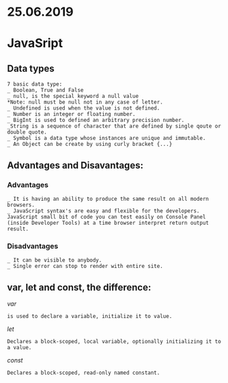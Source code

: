 # 25.06.2019
# JavaSript
## Data types
```
7 basic data type:
_ Boolean, True and False
_ null, is the special keyword a null value 
*Note: null must be null not in any case of letter.
_ Undefined is used when the value is not defined.
_ Number is an integer or floating number. 
_ BigInt is used to defined an arbitrary precision number. 
_String is a sequence of character that are defined by single qoute or double quote.
_ Symbol is a data type whose instances are unique and immutable.
_ An Object can be create by using curly bracket {...}
```
## Advantages and Disavantages:
### Advantages
```
_ It is having an ability to produce the same result on all modern browsers.
_ JavaScript syntax's are easy and flexible for the developers. JavaScript small bit of code you can test easily on Console Panel (inside Developer Tools) at a time browser interpret return output result.
```
### Disadvantages
```
_ It can be visible to anybody.
_ Single error can stop to render with entire site.
```
## var, let and const, the difference:
_var_ 
```
is used to declare a variable, initialize it to value.
```
_let_
```
Declares a block-scoped, local variable, optionally initializing it to a value.
```
_const_
```
Declares a block-scoped, read-only named constant.
``` 



